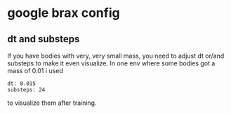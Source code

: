# google brax config

## dt and substeps

If you have bodies with very, very small mass, you need to adjust dt or/and substeps to make it
even visualize. In one env where some bodies got a mass of 0.01 i used 

```
dt: 0.015
substeps: 24
```

to visualize them after training.